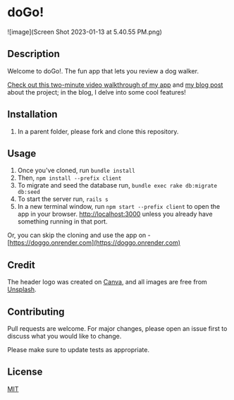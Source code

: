 # doGo!
![image](Screen Shot 2023-01-13 at 5.40.55 PM.png)

## Description
Welcome to doGo!. The fun app that lets you review a dog walker.

[Check out this two-minute video walkthrough of my app](https://youtu.be/0AaJrl59t5I) and [my blog post](https://dev.to/laurentyson85/using-the-faker-gem-to-populate-your-database-5afe) about the project; in the blog, I delve into some cool features!


## Installation

1. In a parent folder, please fork and clone this repository.

## Usage

1. Once you've cloned, run ``bundle install``
2. Then, ``npm install --prefix client``
3. To migrate and seed the database run, ``bundle exec rake db:migrate db:seed``
4. To start the server run, ``rails s``
6. In a new terminal window, run ``npm start --prefix client`` to open the app in your browser. [http://localhost:3000](http://localhost:3000) unless you already have something running in that port. 

Or, you can skip the cloning and use the app on -  [https://doggo.onrender.com](https://doggo.onrender.com)


## Credit

The header logo was created on [Canva](https://www.canva.com/), and all images are free from [Unsplash](https://unsplash.com/). 


## Contributing
Pull requests are welcome. For major changes, please open an issue first to discuss what you would like to change.

Please make sure to update tests as appropriate.


## License
[MIT](https://choosealicense.com/licenses/mit/)